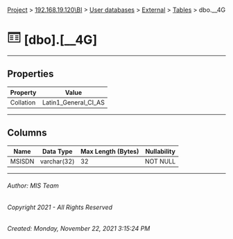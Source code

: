 #### 

[Project](../../../../index.md) > [192.168.19.120\\BI](../../../index.md) > [User databases](../../index.md) > [External](../index.md) > [Tables](Tables.md) > dbo.__4G

# ![Tables](../../../../Images/Table32.png) [dbo].[__4G]

---

## <a name="#properties"></a>Properties

| Property | Value |
|---|---|
| Collation | Latin1_General_CI_AS |


---

## <a name="#columns"></a>Columns

| Name | Data Type | Max Length (Bytes) | Nullability |
|---|---|---|---|
| MSISDN | varchar(32) | 32 | NOT NULL |


---

###### Author:  MIS Team

###### Copyright 2021 - All Rights Reserved

###### Created: Monday, November 22, 2021 3:15:24 PM


